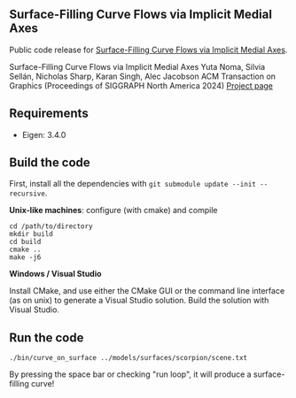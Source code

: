 ## Surface-Filling Curve Flows via Implicit Medial Axes

Public code release for [Surface-Filling Curve Flows via Implicit Medial Axes](https://www.dgp.toronto.edu/projects/surface-filling-curves/).

Surface-Filling Curve Flows via Implicit Medial Axes
Yuta Noma, Silvia Sellán, Nicholas Sharp, Karan Singh, Alec Jacobson
ACM Transaction on Graphics (Proceedings of SIGGRAPH North America 2024)
[Project page](https://www.dgp.toronto.edu/projects/surface-filling-curves/)

## Requirements

- Eigen: 3.4.0

## Build the code

First, install all the dependencies with `git submodule update --init --recursive`.

**Unix-like machines**: configure (with cmake) and compile
```
cd /path/to/directory
mkdir build
cd build
cmake ..
make -j6
```

**Windows / Visual Studio**

Install CMake, and use either the CMake GUI or the command line interface (as on unix) to generate a Visual Studio solution.  Build the solution with Visual Studio.

## Run the code
```
./bin/curve_on_surface ../models/surfaces/scorpion/scene.txt
```
By pressing the space bar or checking "run loop", it will produce a surface-filling curve!

